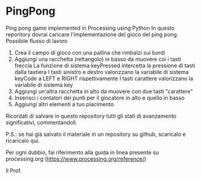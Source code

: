 # PingPong
Ping pong game implemented in Processing using Python
In questo reporitory dovrai caricare l'implementazione del gioco del ping pong.
Possibile flusso di lavoro
1. Crea il campo di gioco con una pallina che rimbalzi sui bordi
2. Aggiungi una racchetta (rettangolo) in basso da muovere coi i tasti freccia
   La funzione di sistema keyPressed intercetta la pressione di tasti dalla tastiera
   I tasti sinistro e destro valorizzano la variabile di sistema keyCode a LEFT e RIGHT rispettivamente
   I tasti carattere valorizzano la variabile di sistema key
3. Aggiungi un'altra racchetta in alto da muovere con due tasti "carattere"
4. Inserisci i contatori dei punti per il giocatore in alto e quello in basso
5. Aggiungi altri elementi a tuo piacimento

Ricordati di salvare in questo repository tutti gli stati di avanzamento significativi, commentandoli.

P.S.: se hai già salvato il materiale in un repository su github, scaricalo e ricaricalo qui.

Per ogni dubbio, fai riferimento alla guida in linea presente su processing.org (https://www.processing.org/reference/)

Il Prof.

